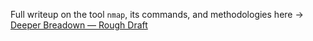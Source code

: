 Full writeup on the tool `nmap`, its commands, and methodologies here → [Deeper Breadown — Rough Draft](/notes/expanded/NMAP_Writeup.md)

